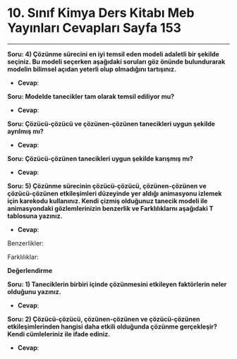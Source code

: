 # 10. Sınıf Kimya Ders Kitabı Meb Yayınları Cevapları Sayfa 153

---

**Soru: 4) Çözünme sürecini en iyi temsil eden modeli adaletli bir şekilde seçiniz. Bu modeli seçerken aşağıdaki soruları göz önünde bulundurarak modelin bilimsel açıdan yeterli olup olmadığını tartışınız.**

-   **Cevap**:

**Soru: Modelde tanecikler tam olarak temsil ediliyor mu?**

-   **Cevap**:

**Soru: Çözücü-çözücü ve çözünen-çözünen tanecikleri uygun şekilde ayrılmış mı?**

-   **Cevap**:

**Soru: Çözücü-çözünen tanecikleri uygun şekilde karışmış mı?**

-   **Cevap**:

**Soru: 5) Çözünme sürecinin çözücü-çözücü, çözünen-çözünen ve çözücü-çözünen etkileşimleri düzeyinde yer aldığı animasyonu izlemek için karekodu kullanınız. Kendi çizmiş olduğunuz tanecik modeli ile animasyondaki gözlemlerinizin benzerlik ve Farklılıklarnı aşağıdaki T tablosuna yazınız.**

-   **Cevap**:

Benzerlikler:

 Farklılıklar:

**Değerlendirme**

**Soru: 1) Taneciklerin birbiri içinde çözünmesini etkileyen faktörlerin neler olduğunu yazınız.**

-   **Cevap**:

**Soru: 2) Çözücü-çözücü, çözünen-çözünen ve çözücü-çözünen etkileşimlerinden hangisi daha etkili olduğunda çözünme gerçekleşir? Kendi cümleleriniz ile ifade ediniz.**

-   **Cevap**: